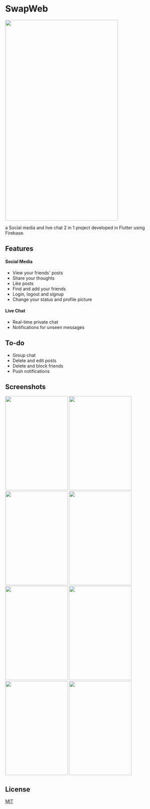 # SwapWeb


<img src="https://i.imgyukle.com/2019/10/06/EJL8Jn.gif" width="360" height="640"/> 


a Social media and live chat 2 in 1 project developed in Flutter using Firebase.

## Features

#### Social Media
* View your friends' posts
* Share your thoughts
* Like posts
* Find and add your friends
* Login, logout and signup
* Change your status and profile picture

#### Live Chat
* Real-time private chat
* Notifications for unseen messages

## To-do

* Group chat
* Delete and edit posts
* Delete and block friends
* Push notifications

## Screenshots
<img src="https://i.imgyukle.com/2019/10/06/Entivv.png" width="200" height="300"/> <img src="https://i.imgyukle.com/2019/10/06/EntOVN.png" width="200" height="300"/>  <img src="https://i.imgyukle.com/2019/10/06/EntjjP.png" width="200" height="300"/>  <img src="https://i.imgyukle.com/2019/10/06/EntXUq.png" width="200" height="300"/>  <img src="https://i.imgyukle.com/2019/10/06/EntLte.png" width="200" height="300"/> <img src="https://i.imgyukle.com/2019/10/06/EntHsR.png" width="200" height="300"/>  <img src="https://i.imgyukle.com/2019/10/06/EntcdY.png" width="200" height="300"/>  <img src="https://i.imgyukle.com/2019/10/06/EnthT0.png" width="200" height="300"/> 




## License
[MIT](https://choosealicense.com/licenses/mit/)
